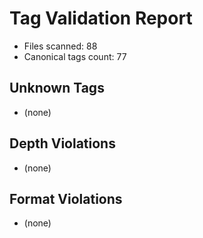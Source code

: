 # Tag Validation Report

- Files scanned: 88
- Canonical tags count: 77

## Unknown Tags
- (none)

## Depth Violations
- (none)

## Format Violations
- (none)
